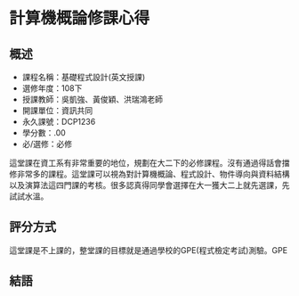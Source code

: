 # 計算機概論修課心得

## 概述
- 課程名稱：基礎程式設計(英文授課)
- 選修年度：108下
- 授課教師：吳凱強、黃俊穎、洪瑞鴻老師
- 開課單位：資訊共同  
- 永久課號：DCP1236
- 學分數：.00
- 必/選修：必修

這堂課在資工系有非常重要的地位，規劃在大二下的必修課程。沒有通過得話會擋修非常多的課程。這堂課可以視為對計算機概論、程式設計、物件導向與資料結構以及演算法這四門課的考核。很多認真得同學會選擇在大一獲大二上就先選課，先試試水溫。

## 評分方式
這堂課是不上課的，整堂課的目標就是通過學校的GPE(程式檢定考試)測驗。GPE

## 結語



